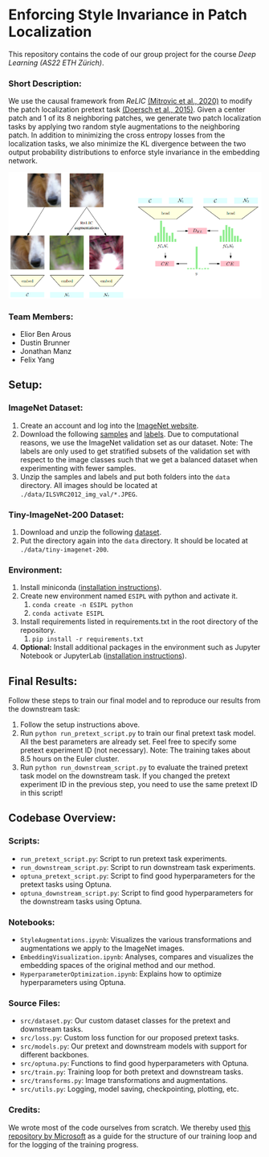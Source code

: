 # Enforcing Style Invariance in Patch Localization
This repository contains the code of our group project for the course *Deep Learning (AS22 ETH Zürich)*.

### Short Description:
We use the causal framework from *ReLIC* [(Mitrovic et al., 2020)](https://arxiv.org/abs/2010.07922) to modify the patch localization pretext task [(Doersch et al., 2015)](https://arxiv.org/abs/1505.05192). Given a center patch and 1 of its 8 neighboring patches, we generate two patch localization tasks by applying two random style augmentations to the neighboring patch. In addition to minimizing the cross entropy losses from the localization tasks, we also minimize the KL divergence between the two output probability distributions to enforce style invariance in the embedding network.

![](/imgs/description.png "Description")


### Team Members:
* Elior Ben Arous
* Dustin Brunner
* Jonathan Manz
* Felix Yang


## Setup:
### ImageNet Dataset:
1. Create an account and log into the [ImageNet website](https://image-net.org/index.php).
2. Download the following [samples](https://image-net.org/data/ILSVRC/2012/ILSVRC2012_img_val.tar) and [labels](https://image-net.org/data/ILSVRC/2012/ILSVRC2012_devkit_t12.tar.gz). Due to computational reasons, we use the ImageNet validation set as our dataset. Note: The labels are only used to get stratified subsets of the validation set with respect to the image classes such that we get a balanced dataset when experimenting with fewer samples.
3. Unzip the samples and labels and put both folders into the `data` directory. All images should be located at `./data/ILSVRC2012_img_val/*.JPEG`.

### Tiny-ImageNet-200 Dataset:
1. Download and unzip the following [dataset](https://image-net.org/data/tiny-imagenet-200.zip).
2. Put the directory again into the `data` directory. It should be located at `./data/tiny-imagenet-200`.

### Environment:
1. Install miniconda ([installation instructions](https://docs.conda.io/projects/conda/en/latest/user-guide/install/index.html)).
2. Create new environment named `ESIPL` with python and activate it.
   1. `conda create -n ESIPL python`
   2. `conda activate ESIPL`
3. Install requirements listed in requirements.txt in the root directory of the repository.
   1. `pip install -r requirements.txt`
4. **Optional:** Install additional packages in the environment such as Jupyter Notebook or JupyterLab ([installation instructions](https://jupyter.org/install)).


## Final Results:
Follow these steps to train our final model and to reproduce our results from the downstream task:
1. Follow the setup instructions above.
2. Run `python run_pretext_script.py` to train our final pretext task model. All the best parameters are already set. Feel free to specify some pretext experiment ID (not necessary). Note: The training takes about 8.5 hours on the Euler cluster.
2. Run `python run_downstream_script.py` to evaluate the trained pretext task model on the downstream task. If you changed the pretext experiment ID in the previous step, you need to use the same pretext ID in this script!


## Codebase Overview:
### Scripts:
* `run_pretext_script.py`: Script to run pretext task experiments.
* `run_downstream_script.py`: Script to run downstream task experiments.
* `optuna_pretext_script.py`: Script to find good hyperparameters for the pretext tasks using Optuna.
* `optuna_downstream_script.py`: Script to find good hyperparameters for the downstream tasks using Optuna.

### Notebooks:
* `StyleAugmentations.ipynb`: Visualizes the various transformations and augmentations we apply to the ImageNet images.
* `EmbeddingVisualization.ipynb`: Analyses, compares and visualizes the embedding spaces of the original method and our method.
* `HyperparameterOptimization.ipynb`: Explains how to optimize hyperparameters using Optuna.

### Source Files:
* `src/dataset.py`: Our custom dataset classes for the pretext and downstream tasks.
* `src/loss.py`: Custom loss function for our proposed pretext tasks.
* `src/models.py`: Our pretext and downstream models with support for different backbones.
* `src/optuna.py`: Functions to find good hyperparameters with Optuna.
* `src/train.py`: Training loop for both pretext and downstream tasks.
* `src/transforms.py`: Image transformations and augmentations.
* `src/utils.py`: Logging, model saving, checkpointing, plotting, etc.

### Credits:
We wrote most of the code ourselves from scratch. We thereby used [this repository by Microsoft](https://github.com/microsoft/human-pose-estimation.pytorch) as a guide for the structure of our training loop and for the logging of the training progress.